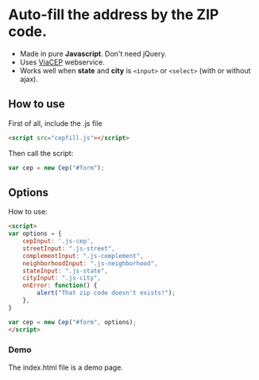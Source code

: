 # Auto-fill the address by the ZIP code.
- Made in pure **Javascript**. Don't need jQuery.
- Uses [ViaCEP](http://viacep.com.br) webservice.
- Works well when **state** and **city** is `<input>` or `<select>` (with or without ajax).

## How to use
First of all, include the .js file

```html
<script src="cepfill.js"></script>
```

Then call the script:

```javascript
var cep = new Cep("#form");
```

## Options
How to use:

```html
<script>
var options = {
    cepInput: '.js-cep',
    streetInput: ".js-street",
    complementInput: ".js-complement",
    neighborhoodInput: ".js-neighborhood",
    stateInput: ".js-state",
    cityInput: ".js-city",
    onError: function() {
        alert("That zip code doesn't exists!");
    },
}

var cep = new Cep("#form", options);
</script>
```

### Demo

The index.html file is a demo page.
